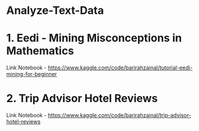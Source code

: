 # Analyze-Text-Data


# 1. Eedi - Mining Misconceptions in Mathematics

Link Notebook - https://www.kaggle.com/code/barirahzainal/tutorial-eedi-mining-for-beginner



# 2. Trip Advisor Hotel Reviews

Link Notebook - https://www.kaggle.com/code/barirahzainal/trip-advisor-hotel-reviews
